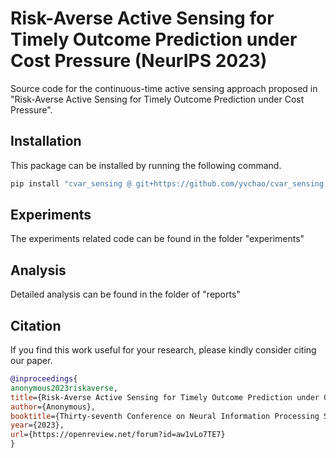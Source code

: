 # Risk-Averse Active Sensing for Timely Outcome Prediction under Cost Pressure (NeurIPS 2023)
Source code for the continuous-time active sensing approach proposed in "Risk-Averse Active Sensing for Timely Outcome Prediction under Cost Pressure".

## Installation
This package can be installed by running the following command.
```bash
pip install "cvar_sensing @ git+https://github.com/yvchao/cvar_sensing.git"
```

## Experiments
The experiments related code can be found in the folder "experiments"

## Analysis
Detailed analysis can be found in the folder of "reports"

## Citation
If you find this work useful for your research, please kindly consider citing our paper.
```bibtex
@inproceedings{
anonymous2023riskaverse,
title={Risk-Averse Active Sensing for Timely Outcome Prediction under Cost Pressure},
author={Anonymous},
booktitle={Thirty-seventh Conference on Neural Information Processing Systems},
year={2023},
url={https://openreview.net/forum?id=aw1vLo7TE7}
}
```
